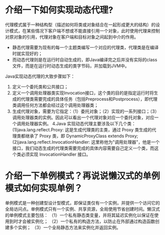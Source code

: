 # 介绍一下如何实现动态代理?

代理模式属于一种结构型（描述如何将类或对象结合在一起形成更大的结构）的设计模式，在某些情况下客户端不想或不能直接引用一个对象，此时使用代理来控制对原对象的引用，代理对象在客户端和目标对象之间起到中介的作用。

- 静态代理需要为现有的每一个主题类编写一个对应的代理类，代理类是在编译时就实现好的；
- 而动态代理则是在运行时自动生成的，即Java编译完之后并没有实际的class文件，而是在运行时动态生成的类字节码，并加载到JVM中。

Java实现动态代理的大致步骤如下：

1. 定义一个委托类和公共接口；
2. 定义一个调用处理器类实现Invocation接口，这个类的目的是指定运行时将生成的代理类需要完成的具体任务（包括Preprocess和Postprocess），即代理类调用任何方法都会经过这个调用处理器类；
3. 生成代理对象，需要为它指定：（1）委托对象；（2）实现的一系列接口；（3）调用处理器类的实例。因此可以看出一个代理对象对应一个委托对象，对应一个调用处理器实例。
4.Java 实现动态代理主要涉及以下几个类：(1)java.lang.reflect.Proxy: 这是生成代理类的主类，通过 Proxy 类生成的代理类都继承了 Proxy 类，即 DynamicProxyClass extends Proxy;(2)java.lang.reflect.InvocationHandler: 这里称他为"调用处理器"，他是一个接口，我们动态生成的代理类需要完成的具体内容需要自己定义一个类，而这个类必须实现 InvocationHandler 接口。

# 介绍一下单例模式？再说说懒汉式的单例模式如何实现单例？

单例模式是一种创建型设计型模式，即保证类仅有一个实例，并提供一个访问它的全局访问点。单例模式只有一个实例、共享资源，全局使用节省创建时间。懒汉式的单例模式主要包括：
（1）一个私有静态类变量，并将其延迟实例化以保证在使用到时才会被实例化；
（2）一个私有的构造方法，以防止在外部通过构造函数创建多个实例；
（3）一个全局静态方法来实例化并返回实例。
                                                                                                                                    
